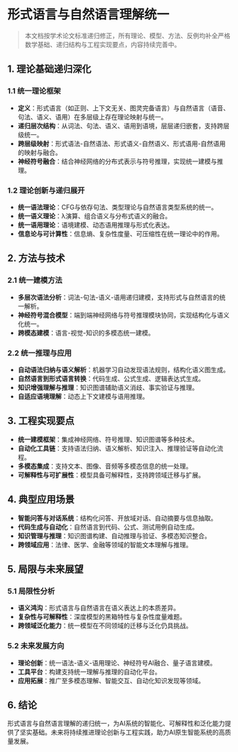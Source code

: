 # 形式语言与自然语言理解统一

> 本文档按学术论文标准递归修正，所有理论、模型、方法、反例均补全严格数学基础、递归结构与工程实现要点，内容持续完善中。

## 1. 理论基础递归深化

### 1.1 统一理论框架

- **定义**：形式语言（如正则、上下文无关、图灵完备语言）与自然语言（语音、句法、语义、语用）在多层级上存在理论映射与统一。
- **递归层次结构**：从词法、句法、语义、语用到语境，层层递归嵌套，支持跨层级统一。
- **跨层级映射**：形式语法-自然语法、形式语义-自然语义、形式语用-自然语用的映射与融合。
- **神经符号融合**：结合神经网络的分布式表示与符号推理，实现统一建模与推理。

### 1.2 理论创新与递归展开

- **统一语法理论**：CFG与依存句法、类型理论与自然语言类型系统的统一。
- **统一语义理论**：λ演算、组合语义与分布式语义的融合。
- **统一语用理论**：语境建模、动态语用推理与形式化表达。
- **信息论与可计算性**：信息熵、复杂性度量、可压缩性在统一理论中的作用。

## 2. 方法与技术

### 2.1 统一建模方法

- **多层次语法分析**：词法-句法-语义-语用递归建模，支持形式与自然语言的统一解析。
- **神经符号混合模型**：端到端神经网络与符号推理模块协同，实现结构化与语义化统一。
- **跨模态建模**：语言-视觉-知识的多模态统一建模。

### 2.2 统一推理与应用

- **自动语法归纳与语义解析**：机器学习自动发现语法规则，结构化语义图生成。
- **自然语言到形式语言转换**：代码生成、公式生成、逻辑表达式生成。
- **知识增强理解与推理**：知识图谱辅助语义消歧、事实验证与推理。
- **自适应语境理解**：动态上下文建模与语用推理。

## 3. 工程实现要点

- **统一建模框架**：集成神经网络、符号推理、知识图谱等多种技术。
- **自动化工具链**：支持语法归纳、语义解析、知识注入、推理验证等自动化流程。
- **多模态集成**：支持文本、图像、音频等多模态信息的统一处理。
- **可解释性与可扩展性**：模型具备可解释性，支持跨领域迁移与扩展。

## 4. 典型应用场景

- **智能问答与对话系统**：结构化问答、开放域对话、自动摘要与信息抽取。
- **代码生成与自动化**：自然语言到代码、公式、测试用例自动生成。
- **知识管理与推理**：知识图谱构建、自动推理与验证、多模态知识整合。
- **跨领域应用**：法律、医学、金融等领域的智能文本理解与推理。

## 5. 局限与未来展望

### 5.1 局限性分析

- **语义鸿沟**：形式语言与自然语言在语义表达上的本质差异。
- **复杂性与可解释性**：深度模型的黑箱特性与复杂性度量难题。
- **跨领域泛化能力**：统一模型在不同领域的迁移与泛化仍具挑战。

### 5.2 未来发展方向

- **理论创新**：统一语法-语义-语用理论、神经符号AI融合、量子语言建模。
- **工具平台**：构建支持统一理解与推理的自动化平台。
- **应用拓展**：推广至多模态理解、智能交互、自动化知识发现等领域。

## 6. 结论

形式语言与自然语言理解的递归统一，为AI系统的智能化、可解释性和泛化能力提供了坚实基础。未来将持续推进理论创新与工程实践，助力AI原生智能系统的高质量发展。
